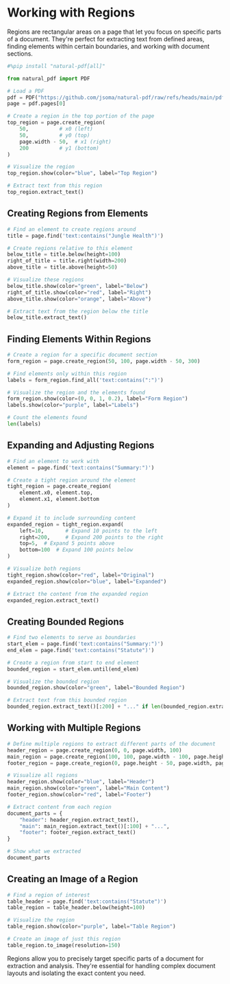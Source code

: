 # Working with Regions

Regions are rectangular areas on a page that let you focus on specific parts of a document. They're perfect for extracting text from defined areas, finding elements within certain boundaries, and working with document sections.

```python
#%pip install "natural-pdf[all]"
```

```python
from natural_pdf import PDF

# Load a PDF
pdf = PDF("https://github.com/jsoma/natural-pdf/raw/refs/heads/main/pdfs/01-practice.pdf")
page = pdf.pages[0]

# Create a region in the top portion of the page
top_region = page.create_region(
    50,          # x0 (left)
    50,          # y0 (top)
    page.width - 50,  # x1 (right)
    200          # y1 (bottom)
)

# Visualize the region
top_region.show(color="blue", label="Top Region")

# Extract text from this region
top_region.extract_text()
```

## Creating Regions from Elements

```python
# Find an element to create regions around
title = page.find('text:contains("Jungle Health")')

# Create regions relative to this element
below_title = title.below(height=100)
right_of_title = title.right(width=200) 
above_title = title.above(height=50)

# Visualize these regions
below_title.show(color="green", label="Below")
right_of_title.show(color="red", label="Right")
above_title.show(color="orange", label="Above")

# Extract text from the region below the title
below_title.extract_text()
```

## Finding Elements Within Regions

```python
# Create a region for a specific document section
form_region = page.create_region(50, 100, page.width - 50, 300)

# Find elements only within this region
labels = form_region.find_all('text:contains(":")') 

# Visualize the region and the elements found
form_region.show(color=(0, 0, 1, 0.2), label="Form Region")
labels.show(color="purple", label="Labels")

# Count the elements found
len(labels)
```

## Expanding and Adjusting Regions

```python
# Find an element to work with
element = page.find('text:contains("Summary:")')

# Create a tight region around the element
tight_region = page.create_region(
    element.x0, element.top, 
    element.x1, element.bottom
)

# Expand it to include surrounding content
expanded_region = tight_region.expand(
    left=10,       # Expand 10 points to the left
    right=200,     # Expand 200 points to the right
    top=5,  # Expand 5 points above
    bottom=100  # Expand 100 points below
)

# Visualize both regions
tight_region.show(color="red", label="Original")
expanded_region.show(color="blue", label="Expanded")

# Extract the content from the expanded region
expanded_region.extract_text()
```

## Creating Bounded Regions

```python
# Find two elements to serve as boundaries
start_elem = page.find('text:contains("Summary:")')
end_elem = page.find('text:contains("Statute")')

# Create a region from start to end element
bounded_region = start_elem.until(end_elem)

# Visualize the bounded region
bounded_region.show(color="green", label="Bounded Region")

# Extract text from this bounded region
bounded_region.extract_text()[:200] + "..." if len(bounded_region.extract_text()) > 200 else bounded_region.extract_text()
```

## Working with Multiple Regions

```python
# Define multiple regions to extract different parts of the document
header_region = page.create_region(0, 0, page.width, 100)
main_region = page.create_region(100, 100, page.width - 100, page.height - 150)
footer_region = page.create_region(0, page.height - 50, page.width, page.height)

# Visualize all regions
header_region.show(color="blue", label="Header")
main_region.show(color="green", label="Main Content")
footer_region.show(color="red", label="Footer")

# Extract content from each region
document_parts = {
    "header": header_region.extract_text(),
    "main": main_region.extract_text()[:100] + "...",
    "footer": footer_region.extract_text()
}

# Show what we extracted
document_parts
```

## Creating an Image of a Region

```python
# Find a region of interest
table_header = page.find('text:contains("Statute")')
table_region = table_header.below(height=100)

# Visualize the region
table_region.show(color="purple", label="Table Region")

# Create an image of just this region
table_region.to_image(resolution=150)
```

Regions allow you to precisely target specific parts of a document for extraction and analysis. They're essential for handling complex document layouts and isolating the exact content you need. 